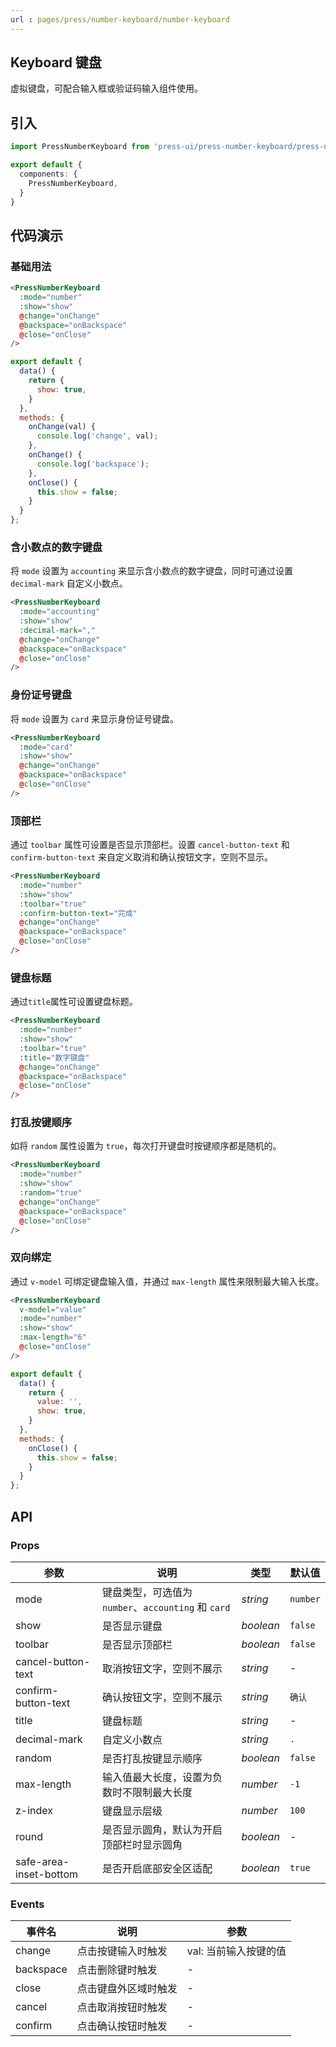```yaml
---
url : pages/press/number-keyboard/number-keyboard
---
```


## Keyboard 键盘

虚拟键盘，可配合输入框或验证码输入组件使用。

## 引入

```ts
import PressNumberKeyboard from 'press-ui/press-number-keyboard/press-number-keyboard';

export default {
  components: {
    PressNumberKeyboard,
  }
}
```

## 代码演示

### 基础用法

```html
<PressNumberKeyboard
  :mode="number"
  :show="show"
  @change="onChange"
  @backspace="onBackspace"
  @close="onClose"
/>
```

```js
export default {
  data() {
    return {
      show: true,
    }
  },
  methods: {
    onChange(val) {
      console.log('change', val);
    },
    onChange() {
      console.log('backspace');
    },
    onClose() {
      this.show = false;
    }
  }
};
```

### 含小数点的数字键盘

将 `mode` 设置为 `accounting` 来显示含小数点的数字键盘，同时可通过设置 `decimal-mark` 自定义小数点。

```html
<PressNumberKeyboard
  :mode="accounting"
  :show="show"
  :decimal-mark=","
  @change="onChange"
  @backspace="onBackspace"
  @close="onClose"
/>
```

### 身份证号键盘

将 `mode` 设置为 `card` 来显示身份证号键盘。

```html
<PressNumberKeyboard
  :mode="card"
  :show="show"
  @change="onChange"
  @backspace="onBackspace"
  @close="onClose"
/>
```

### 顶部栏

通过 `toolbar` 属性可设置是否显示顶部栏。设置 `cancel-button-text` 和 `confirm-button-text` 来自定义取消和确认按钮文字，空则不显示。

```html
<PressNumberKeyboard
  :mode="number"
  :show="show"
  :toolbar="true"
  :confirm-button-text="完成"
  @change="onChange"
  @backspace="onBackspace"
  @close="onClose"
/>
```

### 键盘标题

通过`title`属性可设置键盘标题。

```html
<PressNumberKeyboard
  :mode="number"
  :show="show"
  :toolbar="true"
  :title="数字键盘"
  @change="onChange"
  @backspace="onBackspace"
  @close="onClose"
/>
```

### 打乱按键顺序

如将 `random` 属性设置为 `true`，每次打开键盘时按键顺序都是随机的。

```html
<PressNumberKeyboard
  :mode="number"
  :show="show"
  :random="true"
  @change="onChange"
  @backspace="onBackspace"
  @close="onClose"
/>
```

### 双向绑定

通过 `v-model` 可绑定键盘输入值，并通过 `max-length` 属性来限制最大输入长度。

```html
<PressNumberKeyboard
  v-model="value"
  :mode="number"
  :show="show"
  :max-length="6"
  @close="onClose"
/>
```

```js
export default {
  data() {
    return {
      value: '',
      show: true,
    }
  },
  methods: {
    onClose() {
      this.show = false;
    }
  }
};
```

## API

### Props

| 参数                   | 说明                                                | 类型      | 默认值   |
| ---------------------- | --------------------------------------------------- | --------- | -------- |
| mode                   | 键盘类型，可选值为 `number`、`accounting` 和 `card` | _string_  | `number` |
| show                   | 是否显示键盘                                        | _boolean_ | `false`  | · |
| toolbar                | 是否显示顶部栏                                      | _boolean_ | `false`  |
| cancel-button-text     | 取消按钮文字，空则不展示                            | _string_  | -        |
| confirm-button-text    | 确认按钮文字，空则不展示                            | _string_  | `确认`   |
| title                  | 键盘标题                                            | _string_  | -        |
| decimal-mark           | 自定义小数点                                        | _string_  | `.`      |
| random                 | 是否打乱按键显示顺序                                | _boolean_ | `false`  |
| max-length             | 输入值最大长度，设置为负数时不限制最大长度          | _number_  | `-1`     |
| z-index                | 键盘显示层级                                        | _number_  | `100`    |
| round                  | 是否显示圆角，默认为开启顶部栏时显示圆角            | _boolean_ | -        |
| safe-area-inset-bottom | 是否开启底部安全区适配                              | _boolean_ | `true`   |

### Events

| 事件名    | 说明                 | 参数                  |
| --------- | -------------------- | --------------------- |
| change    | 点击按键输入时触发   | val: 当前输入按键的值 |
| backspace | 点击删除键时触发     | -                     |
| close     | 点击键盘外区域时触发 | -                     |
| cancel    | 点击取消按钮时触发   | -                     |
| confirm   | 点击确认按钮时触发   | -                     |
